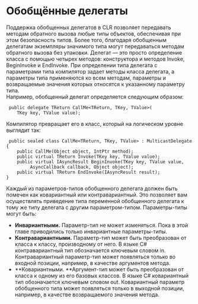 # Обобщённые делегаты

Поддержка обобщенных делегатов в CLR позволяет передавать методам обратного вызова любые типы объектов, обеспечивая при этом безопасность типов. Более того, благодаря обобщенным делегатам экземпляры значимого типа могут передаваться методам обратного вызова без упаковки. Делегат — это просто определение класса с помощью четырех методов: конструктора и методов Invoke, BeginInvoke и EndInvoke. При определении типа делегата с параметрами типа компилятор задает методы класса делегата, а параметры типа применяются ко всем методам, параметры и возвращаемые значения которых относятся к указанному параметру типа.  
Например, обобщенный делегат определяется следующим образом:

```
 public delegate TReturn CallMe<TReturn, TKey, TValue>(
    TKey key, TValue value);
```

Компилятор превращает его в класс, который на логическом уровне выглядит так:

```
 public sealed class CallMe<TReturn, TKey, TValue> : MulticastDelegate {
    public CallMe(Object object, IntPtr method);    
    public virtual TReturn Invoke(TKey key, TValue value);
    public virtual IAsyncResult BeginInvoke(TKey key, TValue value,
         AsyncCallback callback, Object object);  
    public virtual TReturn EndInvoke(IAsyncResult result);
}
```

Каждый из параметров-типов обобщенного делегата должен быть помечен как ковариантный или контравариантный. Это позволяет вам осуществлять приведение типа переменной обобщенного делегата к тому же типу делегата с другим параметром-типом. Параметры-типы могут быть:

* **Инвариантными.** Параметр-тип не может изменяться. Пока в этой главе приводились только инвариантные параметры-типы. 
* **Контравариантными.** Параметр-тип может быть преобразован от класса к классу, производному от него. В языке C\# контравариантный тип обозначается ключевым словом in. Контравариантный параметр-тип может появляться только во входной позиции, например, в качестве аргументов метода. 
* **Ковариантными. **Аргумент-тип может быть преобразован от класса к одному из его базовых классов. В языке С\# ковариантный тип обозначается ключевым словом out. Ковариантный параметр обобщенного типа может появляться только в выходной позиции, например, в качестве возвращаемого значения метода. 



